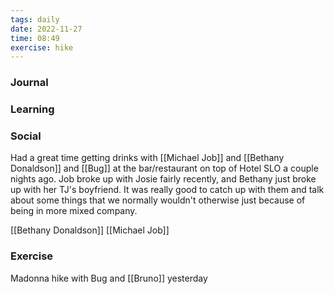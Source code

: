 ```yaml
---
tags: daily
date: 2022-11-27
time: 08:49
exercise: hike
---
```


### Journal

### Learning


### Social
Had a great time getting drinks with [[Michael Job]] and [[Bethany Donaldson]] and [[Bug]] at the bar/restaurant on top of Hotel SLO a couple nights ago.
Job broke up with Josie fairly recently, and Bethany just broke up with her TJ's boyfriend. 
It was really good to catch up with them and talk about some things that we normally wouldn't otherwise just because of being in more mixed company.

[[Bethany Donaldson]]
[[Michael Job]]

### Exercise
Madonna hike with Bug and [[Bruno]] yesterday